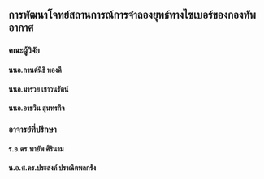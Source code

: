 ## การพัฒนาโจทย์สถานการณ์การจำลองยุทธ์ทางไซเบอร์ของกองทัพอากาศ 
### คณะผู้วิจัย
#### นนอ.กานต์นิธิ ทองดี
#### นนอ.มารวย เชาวนรัตน์
#### นนอ.อาชวิน สุนทรกิจ
### อาจารย์ที่ปรึกษา
#### ร.อ.ดร.พายัพ  ศิรินาม
#### น.อ.ศ.ดร.ประสงค์  ปราณีตพลกรัง
